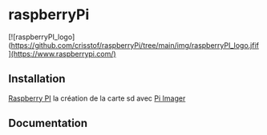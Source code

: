 # raspberryPi

[comment]: <> (logo)        
[![raspberryPI_logo](https://github.com/crisstof/raspberryPi/tree/main/img/raspberryPI_logo.jfif](https://www.raspberrypi.com/)


   
Installation
------------
[Raspberry PI][1] la création de la carte sd avec [Pi Imager]


Documentation
-------------




[1]: https://www.raspberrypi.com/
[Pi Imager]: https://www.raspberrypi.com/software/


